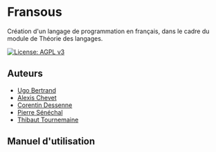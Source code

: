# Fransous

Création d'un langage de programmation en français, dans le cadre du module de Théorie des langages.

[![License: AGPL v3](https://img.shields.io/badge/License-AGPL%20v3-blue.svg)](https://www.gnu.org/licenses/agpl-3.0)

## Auteurs

- [Ugo Bertrand](https://github.com/Okawashi)
- [Alexis Chevet](https://github.com/alchev)
- [Corentin Dessenne](https://github.com/Corentin-Dessenne)
- [Pierre Sénéchal](https://github.com/Norgh)
- [Thibaut Tournemaine](https://github.com/Thibaut-T)

## Manuel d'utilisation

